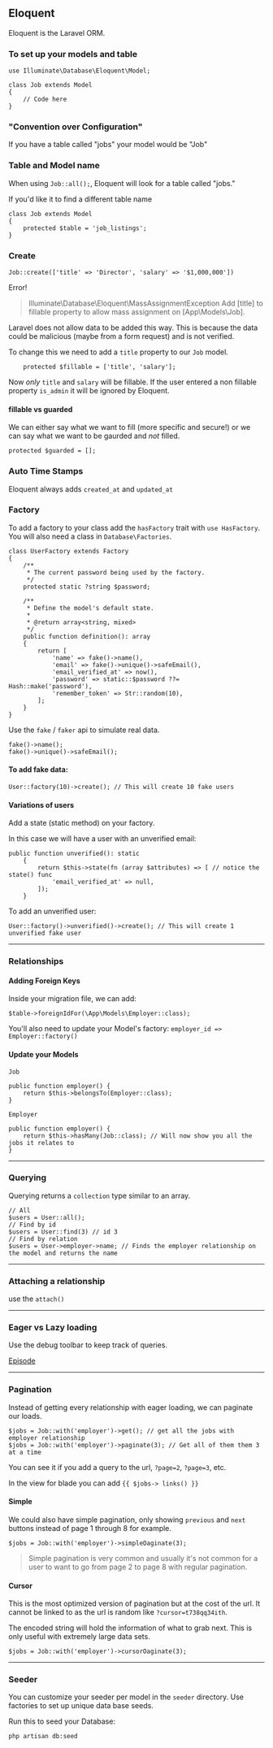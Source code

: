## Eloquent 
Eloquent is the Laravel ORM.

### To set up your models and table

```injectablephp
use Illuminate\Database\Eloquent\Model;

class Job extends Model
{
    // Code here
}
```

### "Convention over Configuration"

If you have a table called "jobs" your model would be "Job"

### Table and Model name
When using `Job::all();`, Eloquent will look for a table called "jobs."

If you'd like it to find a different table name 
```injectablephp
class Job extends Model
{
    protected $table = 'job_listings';
}
```

### Create
```injectablephp
Job::create(['title' => 'Director', 'salary' => '$1,000,000'])
```
Error!
>   Illuminate\Database\Eloquent\MassAssignmentException  Add [title] to fillable property to allow mass assignment on [App\Models\Job].

Laravel does not allow data to be added this way. This is because the data
could be malicious (maybe from a form request) and is not verified.

To change this we need to add a `title` property to our `Job` model. 
```injectablephp
    protected $fillable = ['title', 'salary'];
```
Now _only_ `title` and `salary` will be fillable. 
If the user entered a non fillable property `is_admin` it will be ignored by Eloquent.

#### fillable vs guarded
We can either say what we want to fill (more specific and secure!) or we can
say what we want to be gaurded and _not_ filled.
```injectablephp
protected $guarded = [];
```

### Auto Time Stamps
Eloquent always adds `created_at` and `updated_at`

### Factory

To add a factory to your class add the `hasFactory` trait with `use HasFactory`.
You will also need a class in `Database\Factories`.

```injectablephp
class UserFactory extends Factory
{
    /**
     * The current password being used by the factory.
     */
    protected static ?string $password;

    /**
     * Define the model's default state.
     *
     * @return array<string, mixed>
     */
    public function definition(): array
    {
        return [
            'name' => fake()->name(),
            'email' => fake()->unique()->safeEmail(),
            'email_verified_at' => now(),
            'password' => static::$password ??= Hash::make('password'),
            'remember_token' => Str::random(10),
        ];
    }
}
```

Use the `fake` / `faker` api to simulate real data.
```injectablephp
fake()->name();
fake()->unique()->safeEmail();
```

#### To add fake data:
```injectablephp
User::factory(10)->create(); // This will create 10 fake users
```

#### Variations of users
Add a state (static method) on your factory.

In this case we will have a user with an unverified email:
```injectablephp
public function unverified(): static
    {
        return $this->state(fn (array $attributes) => [ // notice the state() func
            'email_verified_at' => null,
        ]);
    }
```

To add an unverified user:
```injectablephp
User::factory()->unverified()->create(); // This will create 1 unverified fake user
```

---
### Relationships
#### Adding Foreign Keys

Inside your migration file, we can add: 
```injectablephp
$table->foreignIdFor(\App\Models\Employer::class);
```
You'll also need to update your Model's factory:
``employer_id => Employer::factory()``

#### Update your Models

`Job`
```injectablephp
public function employer() {
    return $this->belongsTo(Employer::class);
}
```

`Employer`
```injectablephp
public function employer() {
    return $this->hasMany(Job::class); // Will now show you all the jobs it relates to
}
```
---
### Querying

Querying returns a `collection` type similar to an array.
```injectablephp
// All
$users = User::all();
// Find by id
$users = User::find(3) // id 3
// Find by relation
$users = User->employer->name; // Finds the employer relationship on the model and returns the name
```

---
### Attaching a relationship
use the `attach()`

---
### Eager vs Lazy loading
Use the debug toolbar to keep track of queries. 

[Episode](https://laracasts.com/series/30-days-to-learn-laravel-11/episodes/13)

---
### Pagination
Instead of getting every relationship with eager loading, we
can paginate our loads.
```injectablephp
$jobs = Job::with('employer')->get(); // get all the jobs with employer relationship
$jobs = Job::with('employer')->paginate(3); // Get all of them them 3 at a time
```
You can see it if you add a query to the url, `?page=2`, `?page=3`, etc.

In the view for blade you can add `{{ $jobs-> links() }}`

#### Simple
We could also have simple pagination, only showing `previous` and `next` buttons
instead of page 1 through 8 for example.
```injectablephp
$jobs = Job::with('employer')->simpleOaginate(3); 
```
> Simple pagination is very common and usually it's not common 
> for a user to want to go from page 2 to page 8 with regular pagination.

#### Cursor 
This is the most optimized version of pagination but at the cost of the url.
It cannot be linked to as the url is random like `?cursor=t738qq34ith`.

The encoded string will hold the information of what to grab next. 
This is only useful with extremely large data sets.
```injectablephp
$jobs = Job::with('employer')->cursorOaginate(3); 
```

---
### Seeder

You can customize your seeder per model in the `seeder` directory.
Use factories to set up unique data base seeds.

Run this to seed your Database:
```injectablephp
php artisan db:seed
```

